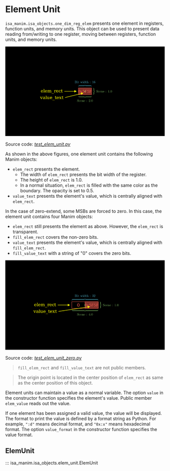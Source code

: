 # Element Unit

`isa_manim.isa_objects.one_dim_reg_elem` presents one element in registers, function units, and memory units. This object can be used to present data reading from/writing to one register, moving between registers, function units, and memory units.

![](../../image/TestElemUnit.png)

Source code: [*test_elem_unit.py*](https://github.com/wangeddie67/isa_manim/blob/main/tests/isa_objects/test_elem_unit.py)

As shown in the above figures, one element unit contains the following Manim objects:
- `elem_rect` presents the element.
  - The width of `elem_rect` presents the bit width of the register.
  - The height of `elem_rect` is 1.0.
  - In a normal situation, `elem_rect` is filled with the same color as the boundary. The opacity is set to 0.5.
- `value_text` presents the element's value, which is centrally aligned with `elem_rect`.

In the case of zero-extend, some MSBs are forced to zero. In this case, the element unit contains four Manim objects:
- `elem_rect` still presents the element as above. However, the `elem_rect` is transparent.
- `fill_elem_rect` covers the non-zero bits. 
- `value_text` presents the element's value, which is centrally aligned with `fill_elem_rect`.
- `fill_value_text` with a string of "0" covers the zero bits.

![](../../image/TestElemUnitZero.png)

Source code: [*test_elem_unit_zero.py*](https://github.com/wangeddie67/isa_manim/blob/main/tests/isa_objects/test_elem_unit_zero.py)

> `fill_elem_rect` and `fill_value_text` are not public members.

> The origin point is located in the center position of `elem_rect`  as same as the center position of this object.

Element units can maintain a value as a normal variable. The option `value` in the constructor function specifies the element's value. Public member `elem_value` reads out the value.

If one element has been assigned a valid value, the value will be displayed. The format to print the value is defined by a format string as Python. For example, `":d"` means decimal format, and `"0x:x"` means hexadecimal format. The option `value_format` in the constructor function specifies the value format.

## ElemUnit

::: isa_manim.isa_objects.elem_unit.ElemUnit
